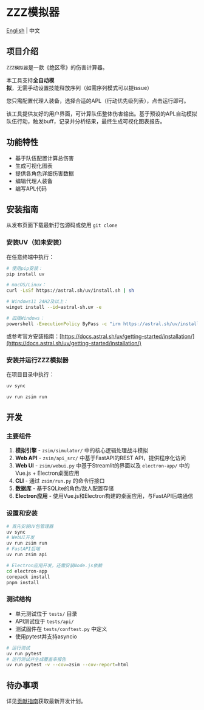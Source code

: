 # ZZZ模拟器

[English](../README.md) | 中文

## 项目介绍

`ZZZ模拟器`是一款《绝区零》的伤害计算器。

本工具支持**全自动模拟**，无需手动设置技能释放序列（如需序列模式可以提issue）

您只需配置代理人装备，选择合适的APL（行动优先级列表），点击运行即可。

该工具提供友好的用户界面，可计算队伍整体伤害输出。基于预设的APL自动模拟队伍行动，触发buff，记录并分析结果，最终生成可视化图表报告。

## 功能特性

- 基于队伍配置计算总伤害
- 生成可视化图表
- 提供各角色详细伤害数据
- 编辑代理人装备
- 编写APL代码

## 安装指南

从发布页面下载最新打包源码或使用 `git clone`

### 安装UV（如未安装）

在任意终端中执行：
```bash
# 使用pip安装：
pip install uv
```

```bash
# macOS/Linux：
curl -LsSf https://astral.sh/uv/install.sh | sh
```

```bash
# Windows11 24H2及以上：
winget install --id=astral-sh.uv -e
```

```bash
# 旧版Windows：
powershell -ExecutionPolicy ByPass -c "irm https://astral.sh/uv/install.ps1 | iex"
```

或参考官方安装指南：[https://docs.astral.sh/uv/getting-started/installation/](https://docs.astral.sh/uv/getting-started/installation/)

### 安装并运行ZZZ模拟器

在项目目录中执行：

```bash
uv sync

uv run zsim run
```

## 开发

### 主要组件
1. **模拟引擎** - `zsim/simulator/` 中的核心逻辑处理战斗模拟
2. **Web API** - `zsim/api_src/` 中基于FastAPI的REST API，提供程序化访问
3. **Web UI** - `zsim/webui.py` 中基于Streamlit的界面以及 `electron-app/` 中的Vue.js + Electron桌面应用
4. **CLI** - 通过 `zsim/run.py` 的命令行接口
5. **数据库** - 基于SQLite的角色/敌人配置存储
6. **Electron应用** - 使用Vue.js和Electron构建的桌面应用，与FastAPI后端通信

### 设置和安装
```bash
# 首先安装UV包管理器
uv sync
# WebUI开发
uv run zsim run 
# FastAPI后端
uv run zsim api

# Electron应用开发，还需安装Node.js依赖
cd electron-app
corepack install
pnpm install
```

### 测试结构
- 单元测试位于 `tests/` 目录
- API测试位于 `tests/api/`
- 测试固件在 `tests/conftest.py` 中定义
- 使用pytest并支持asyncio

```bash
# 运行测试
uv run pytest
# 运行测试并生成覆盖率报告
uv run pytest -v --cov=zsim --cov-report=html
```

## 待办事项

详见[贡献指南](https://github.com/ZZZSimulator/ZSim/wiki/%E8%B4%A1%E7%8C%AE%E6%8C%87%E5%8D%97-Develop-Guide)获取最新开发计划。
